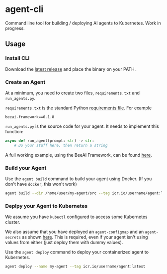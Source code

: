# agent-cli

Command line tool for building / deploying AI agents to Kubernetes. Work in progress.

## Usage

### Install CLI

Download the [latest release](https://github.com/psschwei/hive-cli/releases) and place the binary on your PATH.

### Create an Agent

At a minimum, you need to create two files, `requirements.txt` and `run_agents.py`.

`requirements.txt` is the standard Python [requirements file](https://pip.pypa.io/en/stable/reference/requirements-file-format/). For example

```
beeai-framework==0.1.8
```

`run_agents.py` is the source code for your agent. It needs to implement this function:

```python
async def run_agent(prompt: str) -> str:
    # Do your stuff here, then return a string
```

A full working example, using the BeeAI Framework, can be found [here](https://github.com/psschwei/bees-in-a-pod/tree/main/agents/custom-agent).

### Build your Agent

Use the `agent build` command to build your agent using Docker. (If you don't have `docker`, this won't work)

```bash
agent build --dir /home/user/my-agent/src --tag icr.io/username/agent:latest
```

### Deplpy your Agent to Kubernetes

We assume you have `kubectl` configured to access some Kubernetes cluster.

We also assume that you have deployed an `agent-configmap` and an `agent-secrets` as shown [here](https://github.com/psschwei/bees-in-a-pod/blob/main/config/deploy.yaml). This is required, even if your agent isn't using values from either (just deploy them with dummy values).

Use the `agent deploy` command to deploy your containerized agent to Kubernetes.

```bash
agent deploy --name my-agent --tag icr.io/username/agent:latest
```
